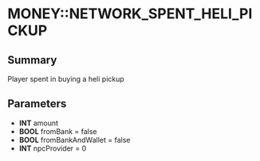 # MONEY::NETWORK_SPENT_HELI_PICKUP

## Summary
Player spent in buying a heli pickup

## Parameters
* **INT** amount
* **BOOL** fromBank = false
* **BOOL** fromBankAndWallet = false
* **INT** npcProvider = 0